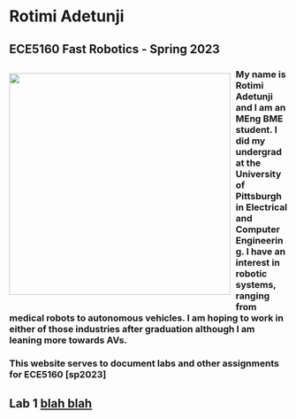 # Rotimi Adetunji 
## ECE5160 Fast Robotics - Spring 2023

<div>
    <p style="float: left; padding-right: 10px;"><img src="Headshot2022.jpg" width="400" ></p>
</div>

### My name is Rotimi Adetunji and I am an MEng BME student. I did my undergrad at the University of Pittsburgh in Electrical and Computer Engineering. I have an interest in robotic systems, ranging from medical robots to autonomous vehicles. I am hoping to work in either of those industries after graduation although I am leaning more towards AVs.
### This website serves to document labs and other assignments for ECE5160 [sp2023]

## Lab 1 [blah blah](/Lab1)
